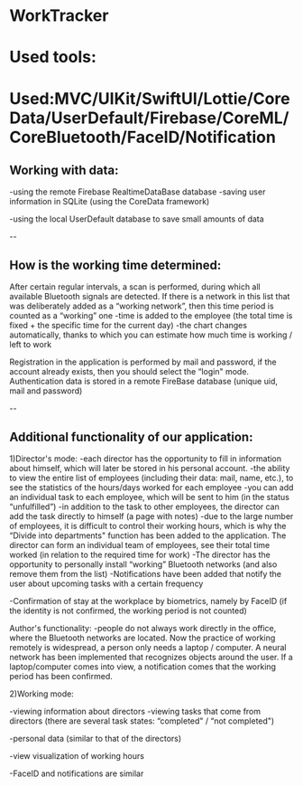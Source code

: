 # WorkTracker

# Used tools:
# Used:MVC/UIKit/SwiftUI/Lottie/CoreData/UserDefault/Firebase/CoreML/CoreBluetooth/FaceID/Notification

## Working with data:
-using the remote Firebase RealtimeDataBase database
-saving user information in SQLite (using the CoreData framework)

-using the local UserDefault database to save small amounts of data

--

## How is the working time determined:
After certain regular intervals, a scan is performed, during which all available Bluetooth signals are detected. If there is a network in this list that was deliberately added as a “working network”, then this time period is counted as a “working” one
-time is added to the employee (the total time is fixed + the specific time for the current day)
-the chart changes automatically, thanks to which you can estimate how much time is working / left to work

Registration in the application is performed by mail and password, if the account already exists, then you should select the “login" mode. Authentication data is stored in a remote FireBase database (unique uid, mail and password)

--

## Additional functionality of our application:

1)Director's mode:
-each director has the opportunity to fill in information about himself, which will later be stored in his personal account.
-the ability to view the entire list of employees (including their data: mail, name, etc.), to see the statistics of the hours/days worked for each employee
-you can add an individual task to each employee, which will be sent to him (in the status “unfulfilled”)
-in addition to the task to other employees, the director can add the task directly to himself (a page with notes)
-due to the large number of employees, it is difficult to control their working hours, which is why the “Divide into departments" function has been added to the application. The director can form an individual team of employees, see their total time worked (in relation to the required time for work)
-The director has the opportunity to personally install “working” Bluetooth networks (and also remove them from the list)
-Notifications have been added that notify the user about upcoming tasks with a certain frequency

-Confirmation of stay at the workplace by biometrics, namely by FaceID (if the identity is not confirmed, the working period is not counted)

Author's functionality:
-people do not always work directly in the office, where the Bluetooth networks are located. Now the practice of working remotely is widespread, a person only needs a laptop / computer. A neural network has been implemented that recognizes objects around the user. If a laptop/computer comes into view, a notification comes that the working period has been confirmed.

2)Working mode:

-viewing information about directors
-viewing tasks that come from directors (there are several task states: “completed" / “not completed")

-personal data (similar to that of the directors)

-view visualization of working hours 

-FaceID and notifications are similar
